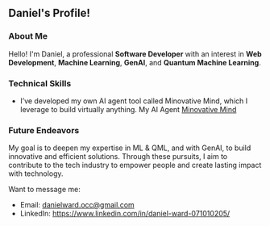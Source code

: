 ## Daniel's Profile!

### About Me

Hello! I'm Daniel, a professional **Software Developer** with an interest in **Web Development**, **Machine Learning**, **GenAI**, and **Quantum Machine Learning**.

### Technical Skills

- I’ve developed my own AI agent tool called Minovative Mind, which I leverage to build virtually anything. My AI Agent [Minovative Mind](https://github.com/Minovative-Technologies/minovative-mind)

### Future Endeavors

My goal is to deepen my expertise in ML & QML, and with GenAI, to build innovative and efficient solutions. Through these pursuits, I aim to contribute to the tech industry to empower people and create lasting impact with technology.

Want to message me:
- Email: danielward.occ@gmail.com
- LinkedIn: https://www.linkedin.com/in/daniel-ward-071010205/
